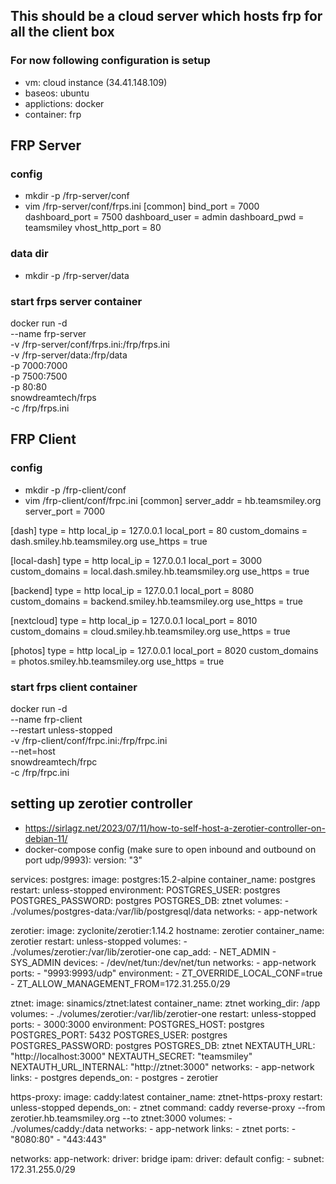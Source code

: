 ## This should be a cloud server which hosts frp for all the client box

### For now following configuration is setup

- vm: cloud instance (34.41.148.109)
- baseos: ubuntu
- applictions: docker
- container: frp

## FRP Server
### config
- mkdir -p /frp-server/conf
- vim /frp-server/conf/frps.ini
[common]
bind_port = 7000
dashboard_port = 7500
dashboard_user = admin
dashboard_pwd = teamsmiley
vhost_http_port = 80

### data dir
- mkdir -p /frp-server/data

### start frps server container
docker run -d \
  --name frp-server \
  -v /frp-server/conf/frps.ini:/frp/frps.ini \
  -v /frp-server/data:/frp/data \
  -p 7000:7000 \
  -p 7500:7500 \
  -p 80:80 \
  snowdreamtech/frps \
  -c /frp/frps.ini

## FRP Client
### config
- mkdir -p /frp-client/conf
- vim /frp-client/conf/frpc.ini
[common]
server_addr = hb.teamsmiley.org
server_port = 7000

[dash]
type = http
local_ip = 127.0.0.1
local_port = 80
custom_domains = dash.smiley.hb.teamsmiley.org
use_https = true

[local-dash]
type = http
local_ip = 127.0.0.1
local_port = 3000
custom_domains = local.dash.smiley.hb.teamsmiley.org
use_https = true

[backend]
type = http
local_ip = 127.0.0.1
local_port = 8080
custom_domains = backend.smiley.hb.teamsmiley.org
use_https = true

[nextcloud]
type = http
local_ip = 127.0.0.1
local_port = 8010
custom_domains = cloud.smiley.hb.teamsmiley.org
use_https = true

[photos]
type = http
local_ip = 127.0.0.1
local_port = 8020
custom_domains = photos.smiley.hb.teamsmiley.org
use_https = true

### start frps client container
docker run -d \
  --name frp-client \
  --restart unless-stopped \
  -v /frp-client/conf/frpc.ini:/frp/frpc.ini \
  --net=host \
  snowdreamtech/frpc \
  -c /frp/frpc.ini

## setting up zerotier controller
- https://sirlagz.net/2023/07/11/how-to-self-host-a-zerotier-controller-on-debian-11/
- docker-compose config (make sure to open inbound and outbound on port udp/9993):
version: "3"

services:
  postgres:
    image: postgres:15.2-alpine
    container_name: postgres
    restart: unless-stopped
    environment:
      POSTGRES_USER: postgres
      POSTGRES_PASSWORD: postgres
      POSTGRES_DB: ztnet
    volumes:
      - ./volumes/postgres-data:/var/lib/postgresql/data
    networks:
      - app-network

  zerotier:
    image: zyclonite/zerotier:1.14.2
    hostname: zerotier
    container_name: zerotier
    restart: unless-stopped
    volumes:
      - ./volumes/zerotier:/var/lib/zerotier-one
    cap_add:
      - NET_ADMIN
      - SYS_ADMIN
    devices:
      - /dev/net/tun:/dev/net/tun
    networks:
      - app-network
    ports:
      - "9993:9993/udp"
    environment:
      - ZT_OVERRIDE_LOCAL_CONF=true
      - ZT_ALLOW_MANAGEMENT_FROM=172.31.255.0/29

  ztnet:
    image: sinamics/ztnet:latest
    container_name: ztnet
    working_dir: /app
    volumes:
      - ./volumes/zerotier:/var/lib/zerotier-one
    restart: unless-stopped
    ports:
      - 3000:3000
    environment:
      POSTGRES_HOST: postgres
      POSTGRES_PORT: 5432
      POSTGRES_USER: postgres
      POSTGRES_PASSWORD: postgres
      POSTGRES_DB: ztnet
      NEXTAUTH_URL: "http://localhost:3000"
      NEXTAUTH_SECRET: "teamsmiley"
      NEXTAUTH_URL_INTERNAL: "http://ztnet:3000"
    networks:
      - app-network
    links:
      - postgres
    depends_on:
      - postgres
      - zerotier

  https-proxy:
    image: caddy:latest
    container_name: ztnet-https-proxy
    restart: unless-stopped
    depends_on:
      - ztnet
    command: caddy reverse-proxy --from zerotier.hb.teamsmiley.org --to ztnet:3000
    volumes:
      - ./volumes/caddy:/data
    networks:
      - app-network
    links:
      - ztnet
    ports:
      - "8080:80"
      - "443:443"

networks:
  app-network:
    driver: bridge
    ipam:
      driver: default
      config:
        - subnet: 172.31.255.0/29
